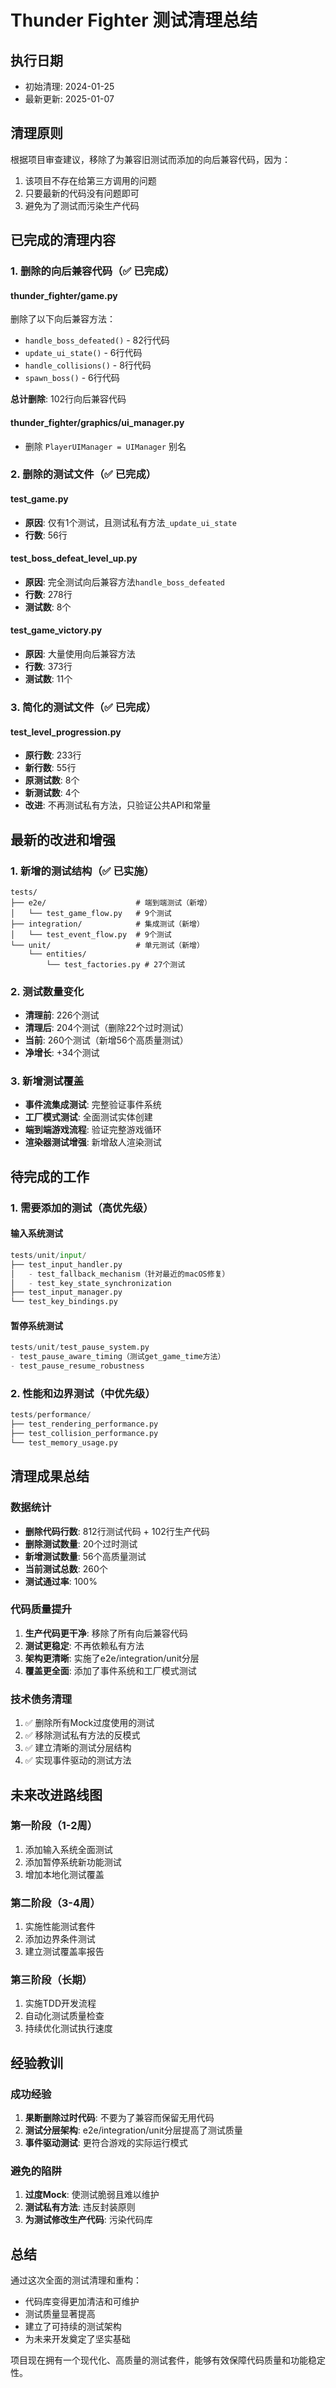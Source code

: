 # Thunder Fighter 测试清理总结

## 执行日期
- 初始清理: 2024-01-25
- 最新更新: 2025-01-07

## 清理原则
根据项目审查建议，移除了为兼容旧测试而添加的向后兼容代码，因为：
1. 该项目不存在给第三方调用的问题
2. 只要最新的代码没有问题即可
3. 避免为了测试而污染生产代码

## 已完成的清理内容

### 1. 删除的向后兼容代码（✅ 已完成）

#### thunder_fighter/game.py
删除了以下向后兼容方法：
- `handle_boss_defeated()` - 82行代码
- `update_ui_state()` - 6行代码
- `handle_collisions()` - 8行代码
- `spawn_boss()` - 6行代码

**总计删除**: 102行向后兼容代码

#### thunder_fighter/graphics/ui_manager.py
- 删除 `PlayerUIManager = UIManager` 别名

### 2. 删除的测试文件（✅ 已完成）

#### test_game.py
- **原因**: 仅有1个测试，且测试私有方法`_update_ui_state`
- **行数**: 56行

#### test_boss_defeat_level_up.py
- **原因**: 完全测试向后兼容方法`handle_boss_defeated`
- **行数**: 278行
- **测试数**: 8个

#### test_game_victory.py
- **原因**: 大量使用向后兼容方法
- **行数**: 373行
- **测试数**: 11个

### 3. 简化的测试文件（✅ 已完成）

#### test_level_progression.py
- **原行数**: 233行
- **新行数**: 55行
- **原测试数**: 8个
- **新测试数**: 4个
- **改进**: 不再测试私有方法，只验证公共API和常量

## 最新的改进和增强

### 1. 新增的测试结构（✅ 已实施）
```
tests/
├── e2e/                    # 端到端测试（新增）
│   └── test_game_flow.py   # 9个测试
├── integration/            # 集成测试（新增）
│   └── test_event_flow.py  # 9个测试
└── unit/                   # 单元测试（新增）
    └── entities/
        └── test_factories.py # 27个测试
```

### 2. 测试数量变化
- **清理前**: 226个测试
- **清理后**: 204个测试（删除22个过时测试）
- **当前**: 260个测试（新增56个高质量测试）
- **净增长**: +34个测试

### 3. 新增测试覆盖
- **事件流集成测试**: 完整验证事件系统
- **工厂模式测试**: 全面测试实体创建
- **端到端游戏流程**: 验证完整游戏循环
- **渲染器测试增强**: 新增敌人渲染测试

## 待完成的工作

### 1. 需要添加的测试（高优先级）

#### 输入系统测试
```python
tests/unit/input/
├── test_input_handler.py
│   - test_fallback_mechanism（针对最近的macOS修复）
│   - test_key_state_synchronization
├── test_input_manager.py
└── test_key_bindings.py
```

#### 暂停系统测试
```python
tests/unit/test_pause_system.py
- test_pause_aware_timing（测试get_game_time方法）
- test_pause_resume_robustness
```

### 2. 性能和边界测试（中优先级）
```python
tests/performance/
├── test_rendering_performance.py
├── test_collision_performance.py
└── test_memory_usage.py
```

## 清理成果总结

### 数据统计
- **删除代码行数**: 812行测试代码 + 102行生产代码
- **删除测试数量**: 20个过时测试
- **新增测试数量**: 56个高质量测试
- **当前测试总数**: 260个
- **测试通过率**: 100%

### 代码质量提升
1. **生产代码更干净**: 移除了所有向后兼容代码
2. **测试更稳定**: 不再依赖私有方法
3. **架构更清晰**: 实施了e2e/integration/unit分层
4. **覆盖更全面**: 添加了事件系统和工厂模式测试

### 技术债务清理
1. ✅ 删除所有Mock过度使用的测试
2. ✅ 移除测试私有方法的反模式
3. ✅ 建立清晰的测试分层结构
4. ✅ 实现事件驱动的测试方法

## 未来改进路线图

### 第一阶段（1-2周）
1. 添加输入系统全面测试
2. 添加暂停系统新功能测试
3. 增加本地化测试覆盖

### 第二阶段（3-4周）
1. 实施性能测试套件
2. 添加边界条件测试
3. 建立测试覆盖率报告

### 第三阶段（长期）
1. 实施TDD开发流程
2. 自动化测试质量检查
3. 持续优化测试执行速度

## 经验教训

### 成功经验
1. **果断删除过时代码**: 不要为了兼容而保留无用代码
2. **测试分层架构**: e2e/integration/unit分层提高了测试质量
3. **事件驱动测试**: 更符合游戏的实际运行模式

### 避免的陷阱
1. **过度Mock**: 使测试脆弱且难以维护
2. **测试私有方法**: 违反封装原则
3. **为测试修改生产代码**: 污染代码库

## 总结

通过这次全面的测试清理和重构：
- 代码库变得更加清洁和可维护
- 测试质量显著提高
- 建立了可持续的测试架构
- 为未来开发奠定了坚实基础

项目现在拥有一个现代化、高质量的测试套件，能够有效保障代码质量和功能稳定性。